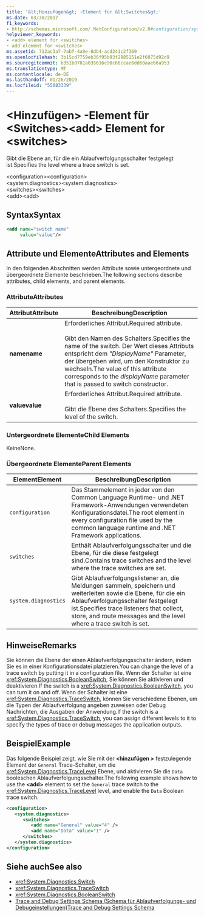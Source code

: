 ```yaml
---
title: '&lt;Hinzufügen&gt; -Element für &lt;Switches&gt;'
ms.date: 03/30/2017
f1_keywords:
- http://schemas.microsoft.com/.NetConfiguration/v2.0#configuration/system.diagnostics/switches/add
helpviewer_keywords:
- <add> element for <switches>
- add element for <switches>
ms.assetid: 712ac3a7-7abf-4a9e-8db4-acd241c2f369
ms.openlocfilehash: 3b15cd7759eb36f95b93f2885151e2f6075d92d9
ms.sourcegitcommit: b351b0781a035616c90c68ccae6dd60aae66a953
ms.translationtype: MT
ms.contentlocale: de-DE
ms.lasthandoff: 01/26/2019
ms.locfileid: "55083339"
---
```

# <a name="ltaddgt-element-for-ltswitchesgt"></a><span data-ttu-id="58dec-102">&lt;Hinzufügen&gt; -Element für &lt;Switches&gt;</span><span class="sxs-lookup"><span data-stu-id="58dec-102">&lt;add&gt; Element for &lt;switches&gt;</span></span>
<span data-ttu-id="58dec-103">Gibt die Ebene an, für die ein Ablaufverfolgungsschalter festgelegt ist.</span><span class="sxs-lookup"><span data-stu-id="58dec-103">Specifies the level where a trace switch is set.</span></span>  
  
 <span data-ttu-id="58dec-104">\<configuration></span><span class="sxs-lookup"><span data-stu-id="58dec-104">\<configuration></span></span>  
<span data-ttu-id="58dec-105">\<system.diagnostics></span><span class="sxs-lookup"><span data-stu-id="58dec-105">\<system.diagnostics></span></span>  
<span data-ttu-id="58dec-106">\<switches></span><span class="sxs-lookup"><span data-stu-id="58dec-106">\<switches></span></span>  
<span data-ttu-id="58dec-107">\<add></span><span class="sxs-lookup"><span data-stu-id="58dec-107">\<add></span></span>  
  
## <a name="syntax"></a><span data-ttu-id="58dec-108">Syntax</span><span class="sxs-lookup"><span data-stu-id="58dec-108">Syntax</span></span>  
  
```xml  
<add name="switch name"  
     value="value"/>  
```  
  
## <a name="attributes-and-elements"></a><span data-ttu-id="58dec-109">Attribute und Elemente</span><span class="sxs-lookup"><span data-stu-id="58dec-109">Attributes and Elements</span></span>  
 <span data-ttu-id="58dec-110">In den folgenden Abschnitten werden Attribute sowie untergeordnete und übergeordnete Elemente beschrieben.</span><span class="sxs-lookup"><span data-stu-id="58dec-110">The following sections describe attributes, child elements, and parent elements.</span></span>  
  
### <a name="attributes"></a><span data-ttu-id="58dec-111">Attribute</span><span class="sxs-lookup"><span data-stu-id="58dec-111">Attributes</span></span>  
  
|<span data-ttu-id="58dec-112">Attribut</span><span class="sxs-lookup"><span data-stu-id="58dec-112">Attribute</span></span>|<span data-ttu-id="58dec-113">Beschreibung</span><span class="sxs-lookup"><span data-stu-id="58dec-113">Description</span></span>|  
|---------------|-----------------|  
|<span data-ttu-id="58dec-114">**name**</span><span class="sxs-lookup"><span data-stu-id="58dec-114">**name**</span></span>|<span data-ttu-id="58dec-115">Erforderliches Attribut.</span><span class="sxs-lookup"><span data-stu-id="58dec-115">Required attribute.</span></span><br /><br /> <span data-ttu-id="58dec-116">Gibt den Namen des Schalters.</span><span class="sxs-lookup"><span data-stu-id="58dec-116">Specifies the name of the switch.</span></span> <span data-ttu-id="58dec-117">Der Wert dieses Attributs entspricht dem *"DisplayName"* Parameter, der übergeben wird, um den Konstruktor zu wechseln.</span><span class="sxs-lookup"><span data-stu-id="58dec-117">The value of this attribute corresponds to the *displayName* parameter that is passed to switch constructor.</span></span>|  
|<span data-ttu-id="58dec-118">**value**</span><span class="sxs-lookup"><span data-stu-id="58dec-118">**value**</span></span>|<span data-ttu-id="58dec-119">Erforderliches Attribut.</span><span class="sxs-lookup"><span data-stu-id="58dec-119">Required attribute.</span></span><br /><br /> <span data-ttu-id="58dec-120">Gibt die Ebene des Schalters.</span><span class="sxs-lookup"><span data-stu-id="58dec-120">Specifies the level of the switch.</span></span>|  
  
### <a name="child-elements"></a><span data-ttu-id="58dec-121">Untergeordnete Elemente</span><span class="sxs-lookup"><span data-stu-id="58dec-121">Child Elements</span></span>  
 <span data-ttu-id="58dec-122">Keine</span><span class="sxs-lookup"><span data-stu-id="58dec-122">None.</span></span>  
  
### <a name="parent-elements"></a><span data-ttu-id="58dec-123">Übergeordnete Elemente</span><span class="sxs-lookup"><span data-stu-id="58dec-123">Parent Elements</span></span>  
  
|<span data-ttu-id="58dec-124">Element</span><span class="sxs-lookup"><span data-stu-id="58dec-124">Element</span></span>|<span data-ttu-id="58dec-125">Beschreibung</span><span class="sxs-lookup"><span data-stu-id="58dec-125">Description</span></span>|  
|-------------|-----------------|  
|`configuration`|<span data-ttu-id="58dec-126">Das Stammelement in jeder von den Common Language Runtime- und .NET Framework-Anwendungen verwendeten Konfigurationsdatei.</span><span class="sxs-lookup"><span data-stu-id="58dec-126">The root element in every configuration file used by the common language runtime and .NET Framework applications.</span></span>|  
|`switches`|<span data-ttu-id="58dec-127">Enthält Ablaufverfolgungsschalter und die Ebene, für die diese festgelegt sind.</span><span class="sxs-lookup"><span data-stu-id="58dec-127">Contains trace switches and the level where the trace switches are set.</span></span>|  
|`system.diagnostics`|<span data-ttu-id="58dec-128">Gibt Ablaufverfolgungslistener an, die Meldungen sammeln, speichern und weiterleiten sowie die Ebene, für die ein Ablaufverfolgungsschalter festgelegt ist.</span><span class="sxs-lookup"><span data-stu-id="58dec-128">Specifies trace listeners that collect, store, and route messages and the level where a trace switch is set.</span></span>|  
  
## <a name="remarks"></a><span data-ttu-id="58dec-129">Hinweise</span><span class="sxs-lookup"><span data-stu-id="58dec-129">Remarks</span></span>  
 <span data-ttu-id="58dec-130">Sie können die Ebene der einen Ablaufverfolgungsschalter ändern, indem Sie es in einer Konfigurationsdatei platzieren.</span><span class="sxs-lookup"><span data-stu-id="58dec-130">You can change the level of a trace switch by putting it in a configuration file.</span></span> <span data-ttu-id="58dec-131">Wenn der Schalter ist eine <xref:System.Diagnostics.BooleanSwitch>, Sie können Sie aktivieren und deaktivieren.</span><span class="sxs-lookup"><span data-stu-id="58dec-131">If the switch is a <xref:System.Diagnostics.BooleanSwitch>, you can turn it on and off.</span></span> <span data-ttu-id="58dec-132">Wenn der Schalter ist eine <xref:System.Diagnostics.TraceSwitch>, können Sie verschiedene Ebenen, um die Typen der Ablaufverfolgung angeben zuweisen oder Debug Nachrichten, die Ausgaben der Anwendung.</span><span class="sxs-lookup"><span data-stu-id="58dec-132">If the switch is a <xref:System.Diagnostics.TraceSwitch>, you can assign different levels to it to specify the types of trace or debug messages the application outputs.</span></span>  
  
## <a name="example"></a><span data-ttu-id="58dec-133">Beispiel</span><span class="sxs-lookup"><span data-stu-id="58dec-133">Example</span></span>  
 <span data-ttu-id="58dec-134">Das folgende Beispiel zeigt, wie Sie mit der  **\<hinzufügen >** festzulegende Element der `General` Trace-Schalter, um die <xref:System.Diagnostics.TraceLevel> Ebene, und aktivieren Sie die `Data` booleschen Ablaufverfolgungsschalter.</span><span class="sxs-lookup"><span data-stu-id="58dec-134">The following example shows how to use the **\<add>** element to set the `General` trace switch to the <xref:System.Diagnostics.TraceLevel> level, and enable the `Data` Boolean trace switch.</span></span>  
  
```xml  
<configuration>  
   <system.diagnostics>  
      <switches>  
         <add name="General" value="4" />  
         <add name="Data" value="1" />  
      </switches>  
   </system.diagnostics>  
</configuration>  
```  
  
## <a name="see-also"></a><span data-ttu-id="58dec-135">Siehe auch</span><span class="sxs-lookup"><span data-stu-id="58dec-135">See also</span></span>
- <xref:System.Diagnostics.Switch>
- <xref:System.Diagnostics.TraceSwitch>
- <xref:System.Diagnostics.BooleanSwitch>
- [<span data-ttu-id="58dec-136">Trace and Debug Settings Schema (Schema für Ablaufverfolgungs- und Debugeinstellungen)</span><span class="sxs-lookup"><span data-stu-id="58dec-136">Trace and Debug Settings Schema</span></span>](../../../../../docs/framework/configure-apps/file-schema/trace-debug/index.md)

